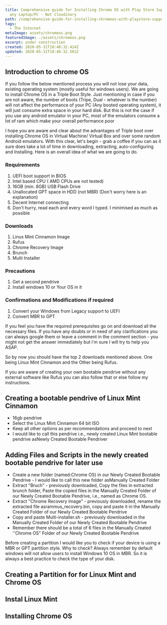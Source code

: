 ```yaml
---
title: Comprehensive guide for Installing Chrome OS with Play Store Support on
  any Laptop/PC - Not Cloudinary
path: /comprehensive-guide-for-installing-chromeos-with-playstore-support-on-any-laptop
tags:
  - The Internet
metaImage: assets/chromeos.png
featuredImage: ./assets/chromeos.png
excerpt: under construction
created: 2020-05-31T10:40:32.414Z
updated: 2020-05-31T10:40:32.501Z
---
```

## Introduction to chrome OS

If you follow the below mentioned process you will not lose your data, existing operating system (mostly useful for windows users). We are going to install Chrome OS in a Triple Boot Style. Just mentioning in case if you are not aware, the number of boots (Tripe, Dual - whatever is the number) will not affect the performance of your PC (Any booted operating system), it will just consume extra space in your hard disk. But this is not the case if you use any android emulator in your PC, most of the emulators consume a lot of ram which make your overall performance poor

I hope you are aware and clear about the advantages of Triple boot over installing Chrome OS in Virtual Machine/ Virtual Box and over some random Android emulators. With this clear, let's begin - grab a coffee if you can as it sure does take a lot of time in downloading, extracting, auto-configuring and Installing. Here is an overall idea of what we are going to do.

### Requirements

1. UEFI boot support in BIOS
2. Intel based CPU ( AMD CPUs are not tested)
3. 16GB (min. 8GB) USB Flash Drive
4. Unallocated GPT space in HDD (not MBR) (Don't worry here is an explanation)
5. Decent Internet connecting
6. Don't hurry, read each and every word I typed. I minimised as much as possible

### Downloads

1. Linux Mint Cinnamon Image
2. Rufus
3. Chrome Recovery Image
4. Brunch
5. Multi Installer

### Precautions

1. Get a second pendrive
2. Install windows 10 or Your OS in it

### Confirmations and Modifications if required

1. Convert your Windows from Legacy support to UEFI
2. Convert MBR to GPT

If you feel you have the required prerequisites go on and download all the necessary files. If you have any doubts or in need of any clarifications you can always google them or leave a comment in the comment section - you might not get the answer immediately but i'm sure I will try to help you ASAP.

So by now you should have the top 2 downloads mentioned above. One being Linux Mint Cinnamon and the Other being Rufus.

If you are aware of creating your own bootable pendrive without any external software like Rufus you can also follow that or else follow my instructions.

## Creating a bootable pendrive of Linux Mint Cinnamon

* 16gb pendrive
* Select the Linux Mint Cinnamon 64 bit ISO
* Keep all other options as per recommendations and proceed to next
* I would like to call this pendrive i.e., newly created Linux Mint bootable pendrive asNewly Created Bootable Pendriver

## Adding Files and Scripts in the newly created bootable pendrive for later use

* Create a new folder (named:Chrome OS) in our Newly Created Bootable Pendrive - I would like to call this new folder asManually Created Folder
* Extract "Bruch" - previously downloaded, Copy the files in extracted brunch folder, Paste the copied files in the Manually Created Folder of our Newly Created Bootable Pendrive, i.e., named as Chrome OS.
* Extract "Chrome Recovery Image" - previously downloaded, rename the extracted file asrammus_recovery.bin, copy and paste it in the Manually Created Folder of our Newly Created Bootable Pendrive
* Copy and paste Multi-installer.sh - previously downloaded in the Manually Created Folder of our Newly Created Bootable Pendrive
* Remember there should be a total of 6 files in the Manually Created ''Chrome OS" Folder of our Newly Created Bootable Pendrive

Before creating a partition I would like you to check if your device is using a MBR or GPT partition style. Why to check? Always remember by default windows will not allow users to install Windows 10 OS in MBR. So it is always a best practice to check the type of your disk.

## Creating a Partition for for Linux Mint and Chrome OS

## Instal Linux Mint

## Installing Chrome OS